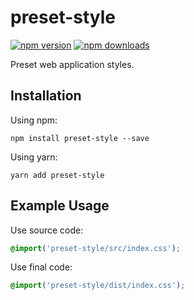 # preset-style

[![npm version](https://img.shields.io/npm/v/preset-style.svg?style=flat-square)](https://www.npmjs.org/package/preset-style)
[![npm downloads](https://img.shields.io/npm/dm/preset-style.svg?style=flat-square)](http://npm-stat.com/charts.html?package=preset-style)


Preset web application styles.

## Installation
Using npm:
``` Shell
npm install preset-style --save
```
Using yarn:
``` Shell
yarn add preset-style
```

## Example Usage
Use source code:
``` css
@import('preset-style/src/index.css');
```
Use final code:
``` css
@import('preset-style/dist/index.css');
```
